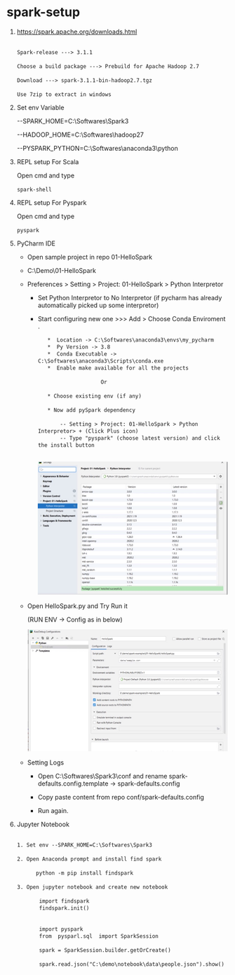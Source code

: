 # spark-setup


1. https://spark.apache.org/downloads.html

     ```
	 
	 Spark-release ---> 3.1.1
     
	 Choose a build package ---> Prebuild for Apache Hadoop 2.7
	 
	 Download ---> spark-3.1.1-bin-hadoop2.7.tgz
	 
	 Use 7zip to extract in windows 
	 
2.  Set env Variable
    
	  --SPARK_HOME=C:\Softwares\Spark3

      --HADOOP_HOME=C:\Softwares\hadoop27

      --PYSPARK_PYTHON=C:\Softwares\anaconda3\python    

3.  REPL setup For Scala 

      Open cmd and type 

      `spark-shell`

4.  REPL setup For Pyspark  
    
      Open cmd and type 

      `pyspark`	
	  
5.  PyCharm IDE 

      * Open sample project in repo 01-HelloSpark 
	   
	  * C:\Demo\01-HelloSpark
	  
	  * Preferences > Setting > Project: 01-HelloSpark > Python Interpretor 
	  
	      - Set Python Interpretor to No Interpretor (if pycharm has already automatically picked up some interpretor)
		   
		  -  Start configuring new one  >>>  Add >  Choose Conda Enviroment .
		      
			  ```
				 *  Location -> C:\Softwares\anaconda3\envs\my_pycharm
			     *  Py Version -> 3.8
			     *  Conda Executable -> C:\Softwares\anaconda3\Scripts\conda.exe
			     *  Enable make available for all the projects 
			   
			                      Or 
			   
			     * Choose existing env (if any)
			   
			     * Now add pySpark dependency 
			   
			         -- Setting > Project: 01-HelloSpark > Python Interpretor> + (Click Plus icon)
				     -- Type "pyspark" (choose latest version) and click the install button 
					  
	          ```
			  
			  ![alt text](https://github.com/IAmZero247/spark-setup/blob/main/repo_images/pycharm_setup_image1.jpg?raw=true)
			  
	  *  Open HelloSpark.py and Try Run it 
	      
		  (RUN ENV -> Config as in below) 
		  
		  
		  ![alt text](https://github.com/IAmZero247/spark-setup/blob/main/repo_images/pycharm_setup_helloworld_run_arguments.jpg?raw=true)
		 
	
      * Setting Logs
           
		   * Open C:\Softwares\Spark3\conf and rename spark-defaults.config.template -> spark-defaults.config
		   
		   * Copy paste content from repo conf/spark-defaults.config 
		   
		   * Run again.
		    

6.  Jupyter Notebook 

      ```
	   
	  1. Set env --SPARK_HOME=C:\Softwares\Spark3 
	  
	  2. Open Anaconda prompt and install find spark 
	       
		    python -m pip install findspark
			
	  3. Open jupyter notebook and create new notebook 

             import findspark 
			 findspark.init()
			 
			 
			 import pyspark 
			 from  pysparl.sql  import SparkSession 
			 
			 spark = SparkSession.builder.getOrCreate()
			 
			 spark.read.json("C:\demo\notebook\data\people.json").show()
			 
	  ```		 
          		  

      		   
         		 
			   
			   
			   
	  
    	
   